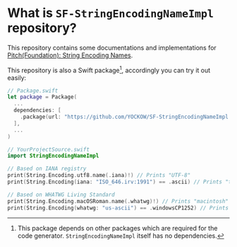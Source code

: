 # What is `SF-StringEncodingNameImpl` repository?

This repository contains some documentations and implementations for [Pitch(Foundation): String Encoding Names](https://forums.swift.org/t/pitch-foundation-string-encoding-names/74623).


This repository is also a Swift package[^dependencies], accordingly you can try it out easily:

```swift
// Package.swift
let package = Package(
  ...
  dependencies: [
    .package(url: "https://github.com/YOCKOW/SF-StringEncodingNameImpl.git", from: "0.2.1"),
  ],
  ...
)
```

```swift
// YourProjectSource.swift
import StringEncodingNameImpl

// Based on IANA registry
print(String.Encoding.utf8.name(.iana)!) // Prints "UTF-8"
print(String.Encoding(iana: "ISO_646.irv:1991") == .ascii) // Prints "true"

// Based on WHATWG Living Standard
print(String.Encoding.macOSRoman.name(.whatwg)!) // Prints "macintosh"
print(String.Encoding(whatwg: "us-ascii") == .windowsCP1252) // Prints "true"
```

[^dependencies]: This package depends on other packages which are required for the code generator. `StringEncodingNameImpl` itself has no dependencies.
